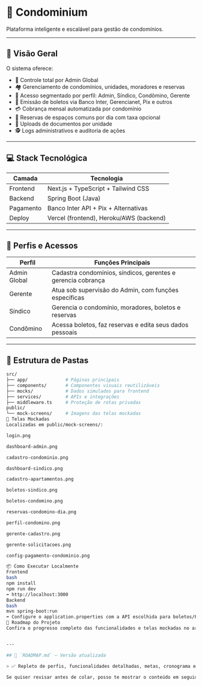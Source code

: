 # 🏢 Condominium

Plataforma inteligente e escalável para gestão de condomínios.

---

## 🚀 Visão Geral

O sistema oferece:

- 👑 Controle total por Admin Global  
- 🏘️ Gerenciamento de condomínios, unidades, moradores e reservas  
- 🔐 Acesso segmentado por perfil: Admin, Síndico, Condômino, Gerente  
- 🧾 Emissão de boletos via Banco Inter, Gerencianet, Pix e outros  
- 💳 Cobrança mensal automatizada por condomínio  
- 📆 Reservas de espaços comuns por dia com taxa opcional  
- 📄 Uploads de documentos por unidade  
- 🕵️ Logs administrativos e auditoria de ações  

---

## 💻 Stack Tecnológica

| Camada     | Tecnologia                            |
|------------|----------------------------------------|
| Frontend   | Next.js + TypeScript + Tailwind CSS    |
| Backend    | Spring Boot (Java)                     |
| Pagamento  | Banco Inter API + Pix + Alternativas   |
| Deploy     | Vercel (frontend), Heroku/AWS (backend)|

---

## 👤 Perfis e Acessos

| Perfil         | Funções Principais                                         |
|----------------|------------------------------------------------------------|
| Admin Global   | Cadastra condomínios, síndicos, gerentes e gerencia cobrança |
| Gerente        | Atua sob supervisão do Admin, com funções específicas       |
| Síndico        | Gerencia o condomínio, moradores, boletos e reservas        |
| Condômino      | Acessa boletos, faz reservas e edita seus dados pessoais    |

---

## 📂 Estrutura de Pastas

```bash
src/
├── app/              # Páginas principais
├── components/       # Componentes visuais reutilizáveis
├── mocks/            # Dados simulados para frontend
├── services/         # APIs e integrações
├── middleware.ts     # Proteção de rotas privadas
public/
└── mock-screens/     # Imagens das telas mockadas
📸 Telas Mockadas
Localizadas em public/mock-screens/:

login.png

dashboard-admin.png

cadastro-condominio.png

dashboard-sindico.png

cadastro-apartamentos.png

boletos-sindico.png

boletos-condomino.png

reservas-condomino-dia.png

perfil-condomino.png

gerente-cadastro.png

gerente-solicitacoes.png

config-pagamento-condominio.png

📦 Como Executar Localmente
Frontend
bash
npm install
npm run dev
➡ http://localhost:3000
Backend
bash
mvn spring-boot:run
➡ Configure o application.properties com a API escolhida para boletos/Pix
📄 Roadmap do Projeto
Confira o progresso completo das funcionalidades e telas mockadas no arquivo ROADMAP.md


---

## 🧾 `ROADMAP.md` — Versão atualizada

> ✅ Repleto de perfis, funcionalidades detalhadas, metas, cronograma e mockups já definidos.

Se quiser revisar antes de colar, posso te mostrar o conteúdo em seguida — ou te entregar direto com tudo pronto para subir. Me confirma e já envio! 😄📂📘
